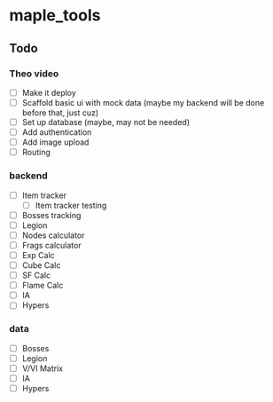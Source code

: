 # maple_tools

## Todo

### Theo video
- [ ] Make it deploy
- [ ] Scaffold basic ui with mock data (maybe my backend will be done before that, just cuz)
- [ ] Set up database (maybe, may not be needed)
- [ ] Add authentication
- [ ] Add image upload
- [ ] Routing

### backend
- [ ] Item tracker
    - [ ] Item tracker testing
- [ ] Bosses tracking
- [ ] Legion
- [ ] Nodes calculator
- [ ] Frags calculator
- [ ] Exp Calc
- [ ] Cube Calc
- [ ] SF Calc
- [ ] Flame Calc
- [ ] IA
- [ ] Hypers

### data
- [ ] Bosses
- [ ] Legion
- [ ] V/VI Matrix
- [ ] IA
- [ ] Hypers
